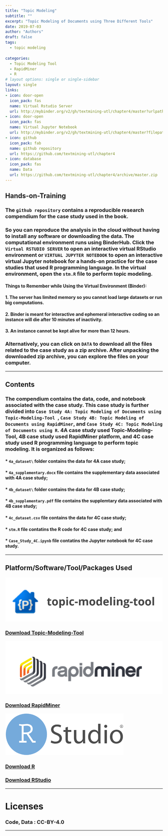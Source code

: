 ```yaml
---
title: "Topic Modeling"
subtitle: ""
excerpt: "Topic Modeling of Documents using Three Different Tools"
date: 2019-07-03
author: "Authors"
draft: false
tags:
  - topic modeling

categories:
  - Topic Modeling Tool
  - RapidMiner
  - R
# layout options: single or single-sidebar
layout: single
links:
- icon: door-open
  icon_pack: fas
  name: Virtual Rstudio Server
  url: http://mybinder.org/v2/gh/textmining-utl/chapter4/master?urlpath=rstudio
- icon: door-open
  icon_pack: fas
  name: Virtual Jupyter Notebook
  url: http://mybinder.org/v2/gh/textmining-utl/chapter4/master?filepath=Case_Study_4C.ipynb
- icon: github
  icon_pack: fab
  name: github repository
  url: https://github.com/textmining-utl/chapter4
- icon: database
  icon_pack: fas
  name: Data
  url: https://github.com/textmining-utl/chapter4/archive/master.zip
---
```

## Hands-on-Training

### The `github repository` contains a reproducible research compendium for the case study used in the book.

### So you can reproduce the analysis in the cloud without having to install any software or downloading the data. The computational environment runs using BinderHub. Click the `Virtual RSTUDIO SERVER` to open an interactive virtual RStudio environment or `VIRTUAL JUPYTER NOTEBOOK` to open an interactive virtual Jupyter notebook for a hands-on practice for the case studies that used R programming language. In the virtual environment, open the `stm.R` file to perform topic modeling.

#### Things to Remember while Using the Virtual Environment (Binder):
#### 1. The server has limited memory so you cannot load large datasets or run big computations.
#### 2. Binder is meant for interactive and ephemeral interactive coding so an instance will die after 10 minutes of inactivity.
#### 3. An instance cannot be kept alive for more than 12 hours.

### Alternatively, you can click on `DATA` to download all the files related to the case study as a zip archive. After unpacking the downloaded zip archive, you can explore the files on your computer.

---

## Contents

### The compendium contains the data, code, and notebook associated with the case study. This case study is further divided into `Case Study 4A: Topic Modeling of Documents using Topic-Modeling-Tool `, `Case Study 4B: Topic Modeling of Documents using RapidMiner`, and `Case Study 4C: Topic Modeling of Documents using R`. 4A case study used Topic-Modeling-Tool, 4B case study used RapidMiner platform, and 4C case study used R programming language to perform topic modeling. It is organized as follows:

#### * `4a_dataset\` folder contains the data for 4A case study;
#### * `4a_supplementary.docx` file contains the supplementary data associated with 4A case study;
#### * `4b_dataset\` folder contains the data for 4B case study;
#### * `4b_supplementary.pdf` file contains the supplemtary data associated with 4B case study;
#### * `4c_dataset.csv` file contains the data for 4C case study;
#### * `stm.R` file contatins the R code for 4C case study; and
#### * `Case_Study_4C.ipynb` file contatins the Jupyter notebook for 4C case study.
---
## Platform/Software/Tool/Packages Used
![tm](logo_tm.png)

### [Download Topic-Modeling-Tool](https://code.google.com/archive/p/topic-modeling-tool/)

![rapidminer](logo_rapidminer.png)

### [Download RapidMiner](https://my.rapidminer.com/nexus/account/index.html#downloads)

![R](R_logo.png)
### [Download R](https://cran.r-project.org/bin/windows/base/)
### [Download RStudio](https://rstudio.com/)

---

# Licenses

### Code, Data : CC-BY-4.0

---
